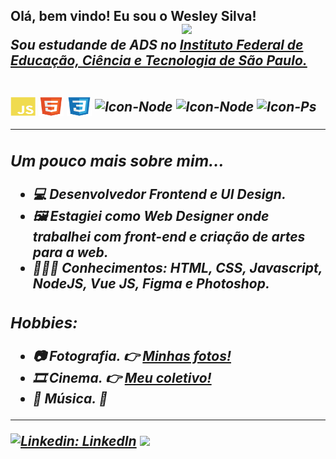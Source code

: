 <!-- ![image](https://github.com/wesleyonhub/wesleyonhub/assets/77307755/d697fc6a-429a-410d-99c5-df2ca0b7e1ff)<!--
**wesleyonhub/wesleyonhub** is a ✨ _special_ ✨ repository because its `README.md` (this file) appears on your GitHub profile.

Here are some ideas to get you started:

- 🔭 I’m currently working on ...
- 🌱 I’m currently learning ...
- 👯 I’m looking to collaborate on ...
- 🤔 I’m looking for help with ...
- 💬 Ask me about ...
- 📫 How to reach me: ...
- 😄 Pronouns: ...
- ⚡ Fun fact: ...
-->

<h2> Olá, bem vindo! Eu sou o Wesley Silva! <br>
<!-- <img src="https://media.giphy.com/media/oL3kDXFGkBc9a/giphy.gif" width="40"></h2> --> 
<img align='right' src="https://media.giphy.com/media/v1.Y2lkPTc5MGI3NjExMGlxbm5oODJsMWNoYjExamhnZzZ1NDlzcDdkMHE1djk5eGNqOWIxdiZlcD12MV9pbnRlcm5hbF9naWZfYnlfaWQmY3Q9cw/80dIUvgluhCGuHKjBP/giphy.gif" width="230">
<p><em>Sou estudande de ADS no <a href="http://portal.ifspguarulhos.edu.br/"> Instituto Federal de Educação, Ciência e Tecnologia de São Paulo.</a><br/>

<div style="display: inline_block"><br>
  <img align="center" alt="Icon-Js" height="30" width="40" src="https://raw.githubusercontent.com/devicons/devicon/master/icons/javascript/javascript-plain.svg">
  <img align="center" alt="Icon-HTML" height="30" width="40" src="https://raw.githubusercontent.com/devicons/devicon/master/icons/html5/html5-original.svg">
  <img align="center" alt="Icon-CSS" height="30" width="40" src="https://raw.githubusercontent.com/devicons/devicon/master/icons/css3/css3-original.svg">
  <img align="center" alt="Icon-Node" height="30" width="40" src="https://cdn.jsdelivr.net/gh/devicons/devicon/icons/nodejs/nodejs-original.svg" />
  <img align="center" alt="Icon-Node" height="30" width="40" src="https://cdn.jsdelivr.net/gh/devicons/devicon@latest/icons/vuejs/vuejs-original.svg" />
<!--   <img align="center" alt="Icon-php" height="30" width="40" src="https://cdn.jsdelivr.net/gh/devicons/devicon@latest/icons/php/php-original.svg" />           -->
<!--   <img align="center" alt="Icon-Mysql" height="30" width="40" src="https://cdn.jsdelivr.net/gh/devicons/devicon/icons/mysql/mysql-original.svg" /> -->
<!--   <img align="center" alt="Icon-Bootstrap" height="30" width="40" src="https://cdn.jsdelivr.net/gh/devicons/devicon/icons/bootstrap/bootstrap-original.svg" /> -->
<!--   <img align="center" alt="Icon-Git" height="30" width="40" src="https://cdn.jsdelivr.net/gh/devicons/devicon/icons/git/git-original.svg" /> -->
  <img align="center" alt="Icon-Ps" height="30" width="40" src="https://cdn.jsdelivr.net/gh/devicons/devicon@latest/icons/photoshop/photoshop-original.svg" />
                                            
          
</div>

<hr>

### Um pouco mais sobre mim...

- 💻 Desenvolvedor Frontend e UI Design.
- 🖼️ Estagiei como Web Designer onde trabalhei com front-end e criação de artes para a web.
- 👨🏾‍💻 Conhecimentos: HTML, CSS, Javascript, NodeJS, Vue JS, Figma e Photoshop.

### Hobbies:
- 📷 Fotografia. 👉 <a href="https://webafotosite.46graus.com" target="_blank" rel=”noopener”>Minhas fotos!</a>
- 🎞️ Cinema. 👉  <a href="https://kinoferico.com.br" target="_blank" rel=”noopener”>Meu coletivo!</a>
- 🎸 Música. 🎼


<hr>

[![Linkedin: LinkedIn](https://img.shields.io/badge/LinkedIn-%230077B5.svg?&style=for-the-badge&logo=linkedin&logoColor=white)](https://www.linkedin.com/in/wesleysilvadev/)
<a href = "mailto:wesley.devsp@gmail.com"><img src="https://img.shields.io/badge/Gmail-D14836?style=for-the-badge&logo=gmail&logoColor=white" target="_blank"></a>

<!--
<h4 align='center'>Quando os outros homens seguirem cegamente a verdade, lembra-te...Nada é verdade.</h4>
<h4 align='center'>Quando os outros homens estiverem limitados pela moralidade ou pela lei, lembra-te...Tudo é permitido.</h4>
-->


